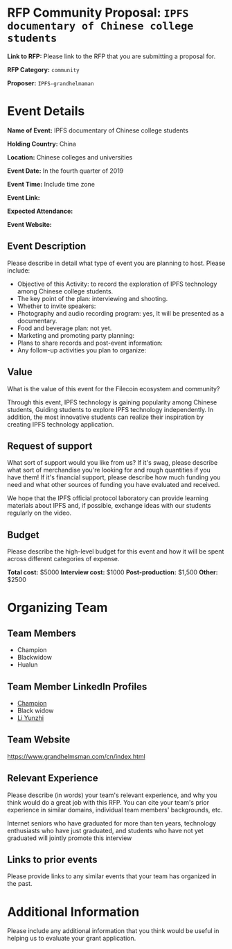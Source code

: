 # RFP Community Proposal: `IPFS documentary of Chinese college students `

**Link to RFP:** Please link to the RFP that you are submitting a proposal for.

**RFP Category:** `community`

**Proposer:** `IPFS-grandhelmaman`

# Event Details

**Name of Event:** IPFS documentary of Chinese college students

**Holding Country:** China

**Location:** Chinese colleges and universities

**Event Date:** In the fourth quarter of 2019

**Event Time:** Include time zone

**Event Link:** 

**Expected Attendance:** 

**Event Website:** 

## Event Description

Please describe in detail what type of event you are planning to host. Please include:
- Objective of this Activity: to record the exploration of IPFS technology among Chinese college students.
- The key point of the plan: interviewing and shooting.
- Whether to invite speakers:
- Photography and audio recording program: yes, It will be presented as a documentary.
- Food and beverage plan: not yet.
- Marketing and promoting party planning:
- Plans to share records and post-event information:
- Any follow-up activities you plan to organize:

## Value

What is the value of this event for the Filecoin ecosystem and community?

Through this event, IPFS technology is gaining popularity among Chinese students, Guiding students to explore IPFS technology independently. In addition, the most innovative students can realize their inspiration by creating IPFS technology application.

## Request of support

What sort of support would you like from us? If it's swag, please describe what sort of merchandise you're looking for and rough quantities if you have them! If it's financial support, please describe how much funding you need and what other sources of funding you have evaluated and received.

We hope that the IPFS official protocol laboratory can provide learning materials about IPFS and, if possible, exchange ideas with our students regularly on the video.

## Budget

Please describe the high-level budget for this event and how it will be spent across different categories of expense.

**Total cost:** $5000
**Interview cost:** $1000
**Post-production:** $1,500
**Other:** $2500

# Organizing Team

## Team Members

- Champion
- Blackwidow
- Hualun

## Team Member LinkedIn Profiles

- [Champion](https://www.linkedin.com/in/%E4%BC%A0%E5%B9%B3-%E9%83%91-667b61118/)
- Black widow
- [Li Yunzhi](https://www.linkedin.com/in/%E4%BA%91%E5%BF%97-%E6%9D%8E-84096518b/)

## Team Website

https://www.grandhelmsman.com/cn/index.html

## Relevant Experience

Please describe (in words) your team's relevant experience, and why you think would do a great job with this RFP. You can cite your team's prior experience in similar domains, individual team members' backgrounds, etc.

Internet seniors who have graduated for more than ten years, technology enthusiasts who have just graduated, and students who have not yet graduated will jointly promote this interview

## Links to prior events

Please provide links to any similar events that your team has organized in the past.

# Additional Information

Please include any additional information that you think would be useful in helping us to evaluate your grant application.
